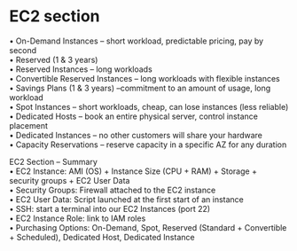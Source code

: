 # EC2 section

• On-Demand Instances – short workload, predictable pricing, pay by second   
• Reserved (1 & 3 years)   
• Reserved Instances – long workloads   
• Convertible Reserved Instances – long workloads with flexible instances  
• Savings Plans (1 & 3 years) –commitment to an amount of usage, long workload  
• Spot Instances – short workloads, cheap, can lose instances (less reliable)  
• Dedicated Hosts – book an entire physical server, control instance placement  
• Dedicated Instances – no other customers will share your hardware  
• Capacity Reservations – reserve capacity in a specific AZ for any duration  

EC2 Section – Summary  
• EC2 Instance: AMI (OS) + Instance Size (CPU + RAM) + Storage + security groups + EC2 User Data   
• Security Groups: Firewall attached to the EC2 instance   
• EC2 User Data: Script launched at the first start of an instance   
• SSH: start a terminal into our EC2 Instances (port 22)   
• EC2 Instance Role: link to IAM roles  
• Purchasing Options: On-Demand, Spot, Reserved (Standard + Convertible + Scheduled), Dedicated Host, Dedicated Instance  
